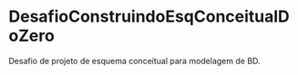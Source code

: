 # DesafioConstruindoEsqConceitualDoZero
 Desafio de projeto de esquema conceitual para modelagem de BD.
